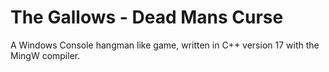# The Gallows - Dead Mans Curse
A Windows Console hangman like game, written in C++ version 17 with the MingW compiler.
